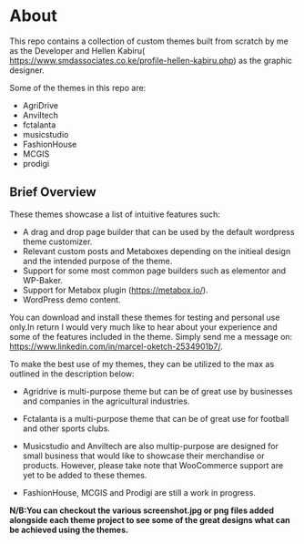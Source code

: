 # About #
This repo contains a collection of custom themes built from scratch by me as the Developer and Hellen Kabiru( https://www.smdassociates.co.ke/profile-hellen-kabiru.php) as the graphic designer.

Some of the themes in this repo are:
* AgriDrive
* Anviltech
* fctalanta
* musicstudio
* FashionHouse
* MCGIS
* prodigi

## Brief Overview ##

These themes showcase a list of intuitive features such:
* A drag and drop page builder that can be used by the default wordpress theme customizer.
* Relevant custom posts and Metaboxes depending on the initieal design and the intended purpose of the theme.
* Support for some most common page builders such as elementor and WP-Baker.
* Support for Metabox plugin (https://metabox.io/).
* WordPress demo content.


You can download and install these themes for testing and personal use only.In return I would very much like to hear about your experience and some of the features included in the theme. Simply send me a message on: https://www.linkedin.com/in/marcel-oketch-2534901b7/.

To make the best use of my themes, they can be utilized to the max as outlined in the description below:

* Agridrive is multi-purpose theme but can be of great use by businesses and companies in the agricultural industries.

* Fctalanta is a multi-purpose theme that can be of great use for football and other sports clubs.

* Musicstudio and Anviltech are also multip-purpose are designed for small business that would like to showcase their merchandise or products. However, please take note that WooCommerce support are yet to be added to these themes.

* FashionHouse, MCGIS and Prodigi are still a work in progress.


**N/B:You can checkout the various screenshot.jpg or png files added alongside each theme project to see some of the great designs what can be achieved using the themes.**


